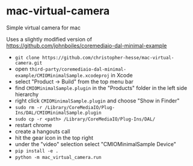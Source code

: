 # mac-virtual-camera

Simple virtual camera for mac

Uses a slightly modified version of https://github.com/johnboiles/coremediaio-dal-minimal-example

* `git clone https://github.com/christopher-hesse/mac-virtual-camera.git`
* open `third-party/coremediaio-dal-minimal-example/CMIOMinimalSample.xcodeproj` in Xcode
* select "Product -> Build" from the top menu bar
* find `CMIOMinimalSample.plugin` in the "Products" folder in the left side hierarchy
* right click `CMIOMinimalSample.plugin` and choose "Show in Finder"
* `sudo rm -r /Library/CoreMediaIO/Plug-Ins/DAL/CMIOMinimalSample.plugin`
* `sudo cp -r <path> /Library/CoreMediaIO/Plug-Ins/DAL/`
* restart chrome
* create a hangouts call
* hit the gear icon in the top right
* under the "video" selection select "CMIOMinimalSample Device"
* `pip install -e .`
* `python -m mac_virtual_camera.run`